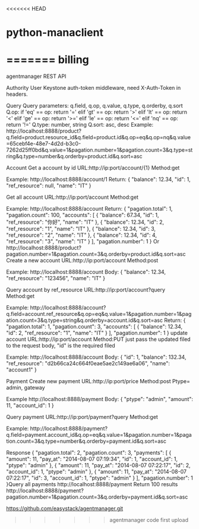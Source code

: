 <<<<<<< HEAD
# python-manaclient
=======
billing
=======
agentmanager REST API

Authority
User Keystone auth-token middleware, need X-Auth-Token in headers.

Query
Query parameters: q.field, q.op, q.value, q.type, q.orderby, q.sort
Q.op:
        if 'eq' == op:
          return '='
        elif 'gt' == op:
            return '>'
        elif 'lt' == op:
            return '<'
        elif 'ge' == op:
            return '>='
        elif 'le' == op:
            return '<='
        elif 'nq' == op:
            return '!='
Q.type: number, string
Q.sort: asc, desc
Example:
http://localhost:8888/product?q.field=product.resource_id&q.field=product.id&q.op=eq&q.op=nq&q.value=65cebf4e-48e7-4d2d-b3c0-7262d25ff0bd&q.value=1&pagation.number=1&pagation.count=3&q.type=string&q.type=number&q.orderby=product.id&q.sort=asc

Account
Get a account by id
URL:http://ip:port/account/{1}
Method:get

Example:
http://localhost:8888/account/1
Return:
{
    "balance": 12.34,
    "id": 1,
    "ref_resource": null,
    "name": "IT"
}

Get all account
URL:http://ip:port/account
Method:get

Example:
http://localhost:8888/account
Return:
{
    "pagation.total": 1,
    "pagation.count": 100,
    "accounts": [
        {
            "balance": 67.34,
            "id": 1,
            "ref_resource": "你好",
            "name": "IT"
        },
        {
            "balance": 12.34,
            "id": 2,
            "ref_resource": "1",
            "name": "IT"
        },
        {
            "balance": 12.34,
            "id": 3,
            "ref_resource": "2",
            "name": "IT"
        },
        {
            "balance": 12.34,
            "id": 4,
            "ref_resource": "3",
            "name": "IT"
        }
    ],
    "pagation.number": 1
}
Or http://localhost:8888/product?pagation.number=1&pagation.count=3&q.orderby=product.id&q.sort=asc
Create a new account
URL:http://ip:port/account
Method:post

Example:
http://localhost:8888/account
Body:
{
    "balance": 12.34,
    "ref_resource": "123456",
    "name": "IT"
}

Query account by ref_resource
URL:http://ip:port/account?query
Method:get

Example:
http://localhost:8888/account?q.field=account.ref_resource&q.op=eq&q.value=1&pagation.number=1&pagation.count=3&q.type=string&q.orderby=account.id&q.sort=asc
Return:
{
    "pagation.total": 1,
    "pagation.count": 3,
    "accounts": [
        {
            "balance": 12.34,
            "id": 2,
            "ref_resource": "1",
            "name": "IT"
        }
    ],
    "pagation.number": 1
}
update account
URL:http://ip:port/account
Method:PUT
just pass the updated filed to the request body, "id" is the required filed

Example:
http://localhost:8888/account
Body:
        {
            "id": 1,
            "balance": 132.34,
            "ref_resource": "d2b66ca24c664f0eae5ae2c149ae6a06",
            "name": "account1"
        }    

Payment
Create new payment
URL:http://ip:port/price
Method:post
Ptype= admin, gateway

Example 
http://localhost:8888/payment
Body:
{
    "ptype": "admin",
    "amount": 11,
    "account_id": 1
}

Query payment
URL:http://ip:port/payment?query
Method:get

Example:
http://localhost:8888/payment?q.field=payment.account_id&q.op=eq&q.value=1&pagation.number=1&pagation.count=3&q.type=number&q.orderby=payment.id&q.sort=asc

Response
{
    "pagation.total": 2,
    "pagation.count": 3,
    "payments": [
        {
            "amount": 11,
            "pay_at": "2014-08-07 07:19:34",
            "id": 1,
            "account_id": 1,
            "ptype": "admin"
        },
        {
            "amount": 11,
            "pay_at": "2014-08-07 07:22:17",
            "id": 2,
            "account_id": 1,
            "ptype": "admin"
        },
        {
            "amount": 11,
            "pay_at": "2014-08-07 07:22:17",
            "id": 3,
            "account_id": 1,
            "ptype": "admin"
        }
    ],
    "pagation.number": 1
}Query all payments
http://localhost:8888/payment
Return 100 results
http://localhost:8888/payment?pagation.number=1&pagation.count=3&q.orderby=payment.id&q.sort=asc


https://github.com/easystack/agentmanager.git
>>>>>>> agentmanager code first upload
